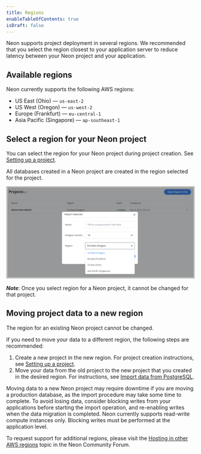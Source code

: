 ```yaml
---
title: Regions
enableTableOfContents: true
isDraft: false
---
```

Neon supports project deployment in several regions. We recommended that you select the region closest to your application server to reduce latency between your Neon project and your application.

## Available regions

Neon currently supports the following AWS regions:

- US East (Ohio) &mdash; `us-east-2`
- US West (Oregon) &mdash; `us-west-2`
- Europe (Frankfurt) &mdash; `eu-central-1`
- Asia Pacific (Singapore) &mdash; `ap-southeast-1`

## Select a region for your Neon project

You can select the region for your Neon project during project creation. See [Setting up a project](../setting-up-a-project). 

All databases created in a Neon project are created in the region selected for the project.

![Select region image](./images/project_creation_regions.png)

_**Note**_: Once you select region for a Neon project, it cannot be changed for that project.

## Moving project data to a new region

The region for an existing Neon project cannot be changed.

If you need to move your data to a different region, the following steps are recommended:

1. Create a new project in the new region. For project creation instructions, see [Setting up a project](../setting-up-a-project).
1. Move your data from the old project to the new project that you created in the desired region. For instructions, see [Import data from PostgreSQL](../../how-to-guides/import-an-existing-database).

Moving data to a new Neon project may require downtime if you are moving a production database, as the import procedure may take some time to complete. To avoid losing data, consider blocking writes from your applications before starting the import operation, and re-enabling writes when the data migration is completed. Neon currently supports read-write compute instances only. Blocking writes must be performed at the application level.

To request support for additional regions, please visit the [Hosting in other AWS regions](https://community.neon.tech/t/hosting-in-other-aws-regions/81/5) topic in the Neon Community Forum.
